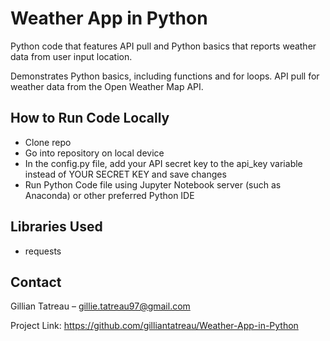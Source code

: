 # Weather App in Python
Python code that features API pull and Python basics that reports weather data from user input location.

Demonstrates Python basics, including functions and for loops. API pull for weather data from the Open Weather Map API. 

## How to Run Code Locally
- Clone repo
- Go into repository on local device
- In the config.py file, add your API secret key to the api_key variable instead of YOUR SECRET KEY and save changes
- Run Python Code file using Jupyter Notebook server (such as Anaconda) or other preferred Python IDE

## Libraries Used
- requests

## Contact
Gillian Tatreau – gillie.tatreau97@gmail.com

Project Link: https://github.com/gilliantatreau/Weather-App-in-Python

